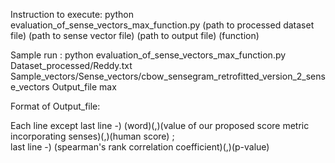 Instruction to execute:
 python evaluation_of_sense_vectors_max_function.py  (path to processed dataset file) (path to sense vector file) (path to output file) (function)

Sample run :
 python evaluation_of_sense_vectors_max_function.py Dataset_processed/Reddy.txt Sample_vectors/Sense_vectors/cbow_sensegram_retrofitted_version_2_sense_vectors Output_file max




Format of Output_file:

Each line except last line -) (word)(,)(value of our proposed score metric incorporating senses)(,)(human score) ;  
last line -) (spearman's rank correlation coefficient)(,)(p-value) 
